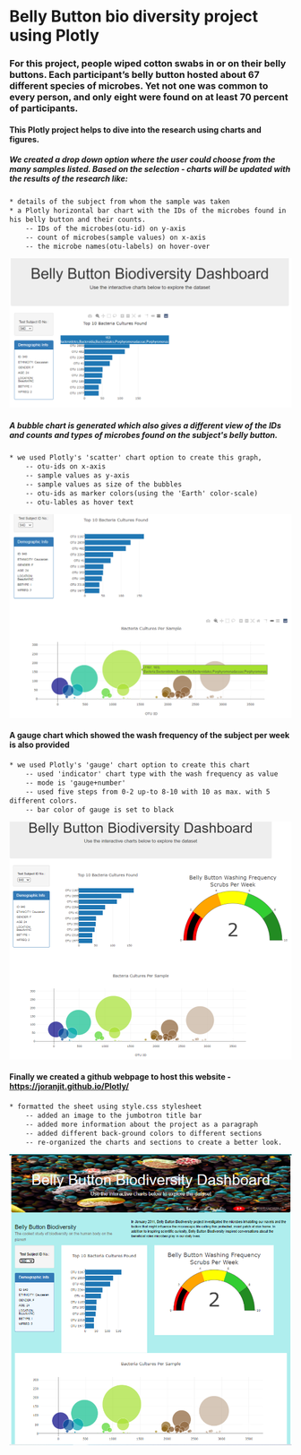 # Belly Button bio diversity project using Plotly
### For this project, people wiped cotton swabs in or on their belly buttons. Each participant’s belly button hosted about 67 different species of microbes. Yet not one was common to every person, and only eight were found on at least 70 percent of participants.
#### This Plotly project helps to dive into the research using charts and figures.

##### We created a drop down option where the user could choose from the many samples listed. Based on the selection - charts will be updated with the results of the research like:
    * details of the subject from whom the sample was taken
    * a Plotly horizontal bar chart with the IDs of the microbes found in his belly button and their counts.
        -- IDs of the microbes(otu-id) on y-axis
        -- count of microbes(sample values) on x-axis
        -- the microbe names(otu-labels) on hover-over

![bar chart]( https://github.com/JoRanjit/Plotly/blob/main/Images/Deliverable%20%231%20-%20bar%20chart%20with%20hover.PNG)

##### A bubble chart is generated which also gives a different view of the IDs and counts and types of microbes found on the subject's belly button.
    * we used Plotly's 'scatter' chart option to create this graph,
        -- otu-ids on x-axis
        -- sample values as y-axis
        -- sample values as size of the bubbles
        -- otu-ids as marker colors(using the 'Earth' color-scale)     
        -- otu-lables as hover text

![bubble chart]( https://github.com/JoRanjit/Plotly/blob/main/Images/Deliverable%20%232%20-%20Bubble%20chart.PNG)

#### A gauge chart which showed the wash frequency of the subject per week is also provided
    * we used Plotly's 'gauge' chart option to create this chart
        -- used 'indicator' chart type with the wash frequency as value  
        -- mode is 'gauge+number'
        -- used five steps from 0-2 up-to 8-10 with 10 as max. with 5 different colors.
        -- bar color of gauge is set to black      

![gauge chart]( https://github.com/JoRanjit/Plotly/blob/main/Images/Deliverable%20%233%20-%20Gauge%20chart.PNG)

#### Finally we created a github webpage to host this website - https://joranjit.github.io/Plotly/
    * formatted the sheet using style.css stylesheet
        -- added an image to the jumbotron title bar
        -- added more information about the project as a paragraph
        -- added different back-ground colors to different sections
        -- re-organized the charts and sections to create a better look.

![Final github website]( https://github.com/JoRanjit/Plotly/blob/main/Images/Deliverable%20%234%20-%20Final%20formatted%20version.PNG)
